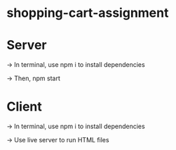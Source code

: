 # shopping-cart-assignment

# Server

-> In terminal, use npm i to install dependencies

-> Then, npm start

# Client

-> In terminal, use npm i to install dependencies

-> Use live server to run HTML files
